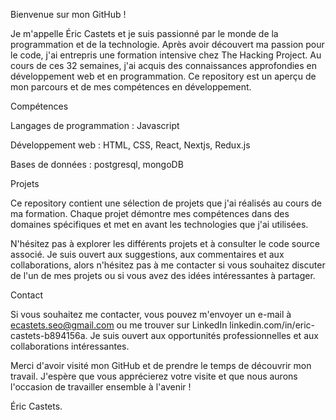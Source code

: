 Bienvenue sur mon GitHub !

Je m'appelle Éric Castets et je suis passionné par le monde de la programmation et de la technologie. Après avoir découvert ma passion pour le code, j'ai entrepris une formation intensive chez The Hacking Project. Au cours de ces 32 semaines, j'ai acquis des connaissances approfondies en développement web et en programmation.
Ce repository est un aperçu de mon parcours et de mes compétences en développement.

Compétences

Langages de programmation : Javascript

Développement web : HTML, CSS, React, Nextjs, Redux.js

Bases de données : postgresql, mongoDB

Projets

Ce repository contient une sélection de projets que j'ai réalisés au cours de ma formation. Chaque projet démontre mes compétences dans des domaines spécifiques et met en avant les technologies que j'ai utilisées.

N'hésitez pas à explorer les différents projets et à consulter le code source associé. Je suis ouvert aux suggestions, aux commentaires et aux collaborations, alors n'hésitez pas à me contacter si vous souhaitez discuter de l'un de mes projets ou si vous avez des idées intéressantes à partager.

Contact

Si vous souhaitez me contacter, vous pouvez m'envoyer un e-mail à ecastets.seo@gmail.com ou me trouver sur LinkedIn linkedin.com/in/eric-castets-b894156a. Je suis ouvert aux opportunités professionnelles et aux collaborations intéressantes.

Merci d'avoir visité mon GitHub et de prendre le temps de découvrir mon travail. J'espère que vous apprécierez votre visite et que nous aurons l'occasion de travailler ensemble à l'avenir !

Éric Castets.
